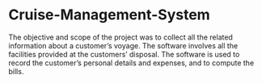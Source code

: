 # Cruise-Management-System

The objective and scope of the project was to collect all the related information about a customer’s voyage. The software involves all the facilities provided at the customers’ disposal. The software is used to record the customer’s personal details and expenses, and to compute the bills. 
